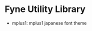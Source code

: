  Fyne Utility Library
=====================================================================

 - mplus1: mplus1 japanese font theme

